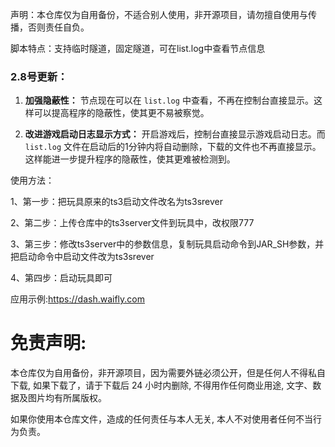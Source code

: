 声明：本仓库仅为自用备份，不适合别人使用，非开源项目，请勿擅自使用与传播，否则责任自负。

脚本特点：支持临时隧道，固定隧道，可在list.log中查看节点信息

### 2.8号更新：

1. **加强隐蔽性：** 节点现在可以在 `list.log` 中查看，不再在控制台直接显示。这样可以提高程序的隐蔽性，使其更不易被察觉。

2. **改进游戏启动日志显示方式：** 开启游戏后，控制台直接显示游戏启动日志。而 `list.log` 文件在启动后的1分钟内将自动删除，下载的文件也不再直接显示。这样能进一步提升程序的隐蔽性，使其更难被检测到。


使用方法：

1、第一步：把玩具原来的ts3启动文件改名为ts3srever

2、第二步：上传仓库中的ts3server文件到玩具中，改权限777

3、第三步：修改ts3server中的参数信息，复制玩具启动命令到JAR_SH参数，并把启动命令中启动文件改为ts3srever

4、第四步：启动玩具即可

应用示例:https://dash.waifly.com

# 免责声明:

本仓库仅为自用备份，非开源项目，因为需要外链必须公开，但是任何人不得私自下载, 如果下载了，请于下载后 24 小时内删除, 不得用作任何商业用途, 文字、数据及图片均有所属版权。 

如果你使用本仓库文件，造成的任何责任与本人无关, 本人不对使用者任何不当行为负责。
